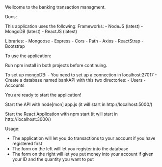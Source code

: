 Wellcome to the banking transaction managment.

Docs:

This application uses the following:
 Frameworks:
    - NodeJS (latest)
    - MongoDB (latest)
    - ReactJS (latest)

 Libraries:
    - Mongoose
    - Express
    - Cors
    - Path
    - Axios
    - ReactStrap
    - Bootstrap

To use the application:

Run npm install in both projects before continuing.

To set up mongoDB:
    - You need to set up a connection in localhost:27017
    - Create a database named bankAPI with this two directories:
        - Users
        - Accounts
        
You are ready to start the application!

Start the API with node[mon] app.js (it will start in http://localhost:5000/)

Start the React Application with npm start (it will start in http://localhost:3000/)

Usage:

 - The application will let you do transactions to your account if you have registered first
 - The form on the left will let you register into the database
 - The form on the right will let you put money into your account if given your ID and the quantity you want to put
